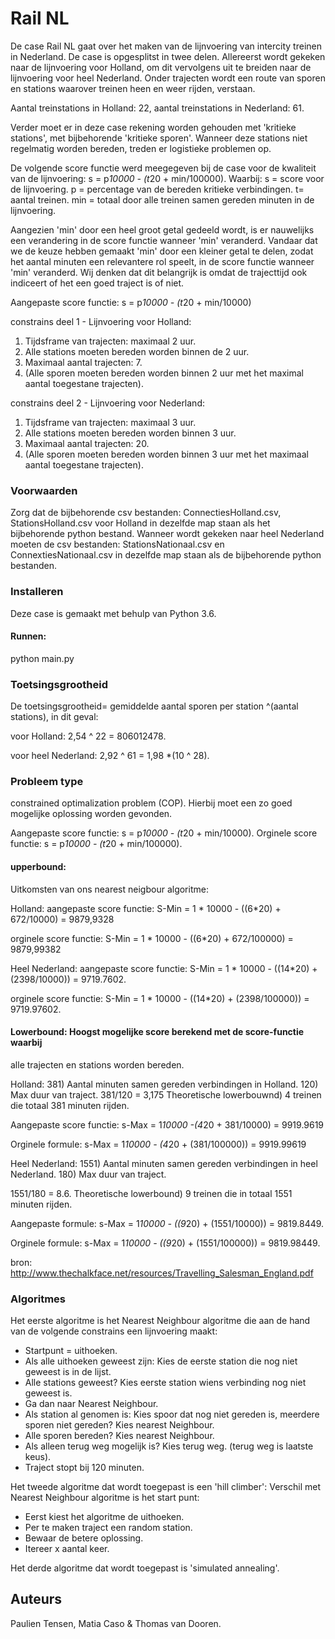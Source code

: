 # Rail NL 

De case Rail NL gaat over het maken van de lijnvoering van intercity treinen in 
Nederland. De case is opgesplitst in twee delen. Allereerst wordt gekeken naar 
de lijnvoering voor Holland, om dit vervolgens uit te breiden naar de lijnvoering 
voor heel Nederland. 
Onder trajecten wordt een route van sporen en stations waarover treinen heen en 
weer rijden, verstaan.

Aantal treinstations in Holland: 22, 
aantal treinstations in Nederland: 61. 

Verder moet er in deze case rekening worden gehouden met 'kritieke stations', 
met bijbehorende 'kritieke sporen'. Wanneer deze stations niet regelmatig worden 
bereden, treden er logistieke problemen op. 

De volgende score functie werd meegegeven bij de case voor de kwaliteit van de 
lijnvoering: 
s = p*10000 - (t*20 + min/100000).
Waarbij:
s = score voor de lijnvoering. 
p = percentage van de bereden kritieke verbindingen. 
t= aantal treinen. 
min = totaal door alle treinen samen gereden minuten in de lijnvoering.

Aangezien 'min' door een heel groot getal gedeeld wordt, is er nauwelijks een 
verandering in de score functie wanneer 'min' veranderd. Vandaar dat we de keuze 
hebben gemaakt 'min' door een kleiner getal te delen, zodat het aantal minuten 
een relevantere rol speelt, in de score functie wanneer 'min' veranderd. Wij 
denken dat dit belangrijk is omdat de trajecttijd ook indiceert of het een goed
traject is of niet. 

Aangepaste score functie: 
s = p*10000 - (t*20 + min/10000)

constrains deel 1 - Lijnvoering voor Holland:
1. Tijdsframe van trajecten: maximaal 2 uur. 
2. Alle stations moeten bereden worden binnen de 2 uur. 
3. Maximaal aantal trajecten: 7. 
4. (Alle sporen moeten bereden worden binnen 2 uur met het maximal aantal 
toegestane trajecten).

constrains deel 2 - Lijnvoering voor Nederland:
1. Tijdsframe van trajecten: maximaal 3 uur. 
2. Alle stations moeten bereden worden binnen 3 uur. 
3. Maximaal aantal trajecten: 20. 
4. (Alle sporen moeten bereden worden binnen 3 uur met het maximaal aantal 
toegestane trajecten).

### Voorwaarden

Zorg dat de bijbehorende csv bestanden: ConnectiesHolland.csv, 
StationsHolland.csv voor Holland in dezelfde map staan als het bijbehorende 
python bestand. 
Wanneer wordt gekeken naar heel Nederland moeten de csv bestanden: 
StationsNationaal.csv en ConnextiesNationaal.csv in dezelfde map staan 
als de bijbehorende python bestanden. 

### Installeren

Deze case is gemaakt met behulp van Python 3.6.

#### Runnen:
python main.py

### Toetsingsgrootheid

De toetsingsgrootheid= gemiddelde aantal sporen per station ^(aantal stations), 
in dit geval: 

voor Holland:
2,54 ^ 22 = 806012478.

voor heel Nederland:
2,92 ^ 61 = 1,98 *(10 ^ 28). 

### Probleem type
constrained optimalization problem (COP). Hierbij moet een zo goed mogelijke 
oplossing worden gevonden. 

Aangepaste score functie: s = p*10000 - (t*20 + min/10000).
Orginele score functie: s = p*10000 - (t*20 + min/100000).

#### upperbound: 
Uitkomsten van ons nearest neigbour algoritme:

Holland:
aangepaste score functie:
S-Min = 1 * 10000 - ((6*20) + 672/10000) = 9879,9328

orginele score functie:
S-Min = 1 * 10000 - ((6*20) + 672/100000) = 9879,99382

Heel Nederland:
aangepaste score functie: 
S-Min = 1 * 10000 - ((14*20) + (2398/10000)) = 9719.7602.

orginele score functie:
S-Min = 1 * 10000 - ((14*20) + (2398/100000)) = 9719.97602.


#### Lowerbound: Hoogst mogelijke score berekend met de score-functie waarbij 
alle trajecten en stations worden bereden.

Holland: 
381) Aantal minuten samen gereden verbindingen in Holland.
120) Max duur van traject. 
381/120 = 3,175
Theoretische lowerbouwnd) 4 treinen die totaal 381 minuten rijden. 

Aangepaste score functie:
s-Max = 1*10000 -(4*20 + 381/10000) = 9919.9619

Orginele formule: 
s-Max = 1*10000 - (4*20 + (381/100000)) = 9919.99619 


Heel Nederland:
1551) Aantal minuten samen gereden verbindingen in heel Nederland.
180) Max duur van traject.

1551/180 = 8.6.
Theoretische lowerbound) 9 treinen die in totaal 1551 minuten rijden.

Aangepaste formule:
s-Max = 1*10000 - ((9*20) + (1551/10000)) = 9819.8449. 

Orginele formule: 
s-Max = 1*10000 - ((9*20) + (1551/100000)) = 9819.98449.

bron: http://www.thechalkface.net/resources/Travelling_Salesman_England.pdf 

### Algoritmes

Het eerste algoritme is het Nearest Neighbour algoritme die aan de hand van 
de volgende constrains een lijnvoering maakt:
- Startpunt = uithoeken. 
- Als alle uithoeken geweest zijn: Kies de eerste station die nog niet geweest is
in de lijst. 
- Alle stations geweest? Kies eerste station wiens verbinding nog niet geweest is. 
- Ga dan naar Nearest Neighbour.
- Als station al genomen is: Kies spoor dat nog niet gereden is, meerdere sporen
niet gereden? Kies nearest Neighbour. 
- Alle sporen bereden? Kies nearest Neighbour. 
- Als alleen terug weg mogelijk is? Kies terug weg. (terug weg is laatste keus).
- Traject stopt bij 120 minuten. 

Het tweede algoritme dat wordt toegepast is een 'hill climber':
Verschil met Nearest Neighbour algoritme is het start punt: 
- Eerst kiest het algoritme de uithoeken. 
- Per te maken traject een random station. 
- Bewaar de betere oplossing.
- Itereer x aantal keer. 


Het derde algoritme dat wordt toegepast is 'simulated annealing'. 



## Auteurs
Paulien Tensen, Matia Caso & Thomas van Dooren. 







